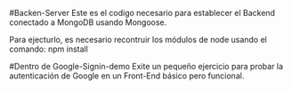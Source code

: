 #Backen-Server
Este es el codigo necesario para establecer el Backend conectado a MongoDB usando Mongoose.

Para ejecturlo, es necesario recontruir los módulos de node usando el comando: npm install

#Dentro de Google-Signin-demo
Exite un pequeño ejercicio para probar la autenticación de Google en un Front-End básico pero funcional.

